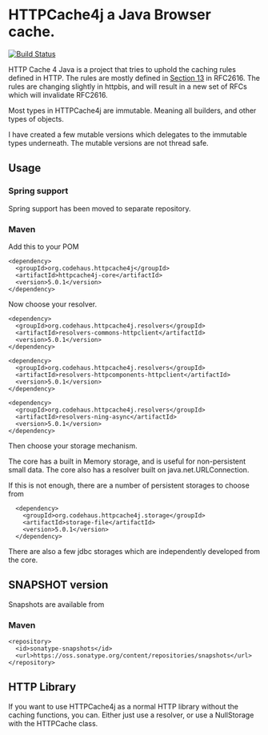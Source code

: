 # HTTPCache4j a Java Browser cache.

[![Build Status](https://travis-ci.org/httpcache4j/httpcache4j.png)](https://travis-ci.org/httpcache4j/httpcache4j)

HTTP Cache 4 Java is a project that tries to uphold the caching rules defined in HTTP.
The rules are mostly defined in [Section 13](http://tools.ietf.org/html/rfc2616#section-13) in RFC2616.
The rules are changing slightly in httpbis, and will result in a new set of RFCs which will invalidate RFC2616.

Most types in HTTPCache4j are immutable. Meaning all builders, and other types of objects.

I have created a few mutable versions which delegates to the immutable types underneath.
The mutable versions are not thread safe.

## Usage

### Spring support
Spring support has been moved to separate repository.

### Maven
Add this to your POM

    <dependency>
      <groupId>org.codehaus.httpcache4j</groupId>
      <artifactId>httpcache4j-core</artifactId>
      <version>5.0.1</version>
    </dependency>

Now choose your resolver.

    <dependency>
      <groupId>org.codehaus.httpcache4j.resolvers</groupId>
      <artifactId>resolvers-commons-httpclient</artifactId>
      <version>5.0.1</version>
    </dependency>

    <dependency>
      <groupId>org.codehaus.httpcache4j.resolvers</groupId>
      <artifactId>resolvers-httpcomponents-httpclient</artifactId>
      <version>5.0.1</version>
    </dependency>

    <dependency>
      <groupId>org.codehaus.httpcache4j.resolvers</groupId>
      <artifactId>resolvers-ning-async</artifactId>
      <version>5.0.1</version>
    </dependency>

Then choose your storage mechanism.

The core has a built in Memory storage, and is useful for non-persistent small data.
The core also has a resolver built on java.net.URLConnection.

If this is not enough, there are a number of persistent storages to choose from

      <dependency>
        <groupId>org.codehaus.httpcache4j.storage</groupId>
        <artifactId>storage-file</artifactId>
        <version>5.0.1</version>
      </dependency>

There are also a few jdbc storages which are independently developed from the core.

## SNAPSHOT version

Snapshots are available from

### Maven

    <repository>
      <id>sonatype-snapshots</id>
      <url>https://oss.sonatype.org/content/repositories/snapshots</url>
    </repository>



## HTTP Library

If you want to use HTTPCache4j as a normal HTTP library without the caching functions, you can.
Either just use a resolver, or use a NullStorage with the HTTPCache class.
